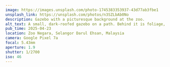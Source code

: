 ```yaml
---
image: https://images.unsplash.com/photo-1745383353937-43d77ab3fbe1
unsplash_link: https://unsplash.com/photos/n3SZLbAb0No
description: Gazebo with a picturesque background at the zoo.
alt_text: A small, dark-roofed gazebo on a path. Behind it is foliage, landscaping, and a few other small structures. In the far background is a huge green hill under a blue sky peppered with clouds.
pub_time: 2025-04-23
location: Zoo Negara, Selangor Darul Ehsan, Malaysia
camera: Google Pixel 7a
focal: 5.43mm
aperture: 1.9
shutter: 1/2700
iso: 46
---
```

